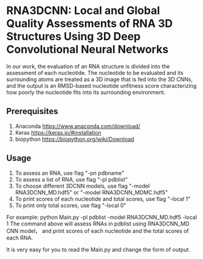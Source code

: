 # RNA3DCNN: Local and Global Quality Assessments of RNA 3D Structures Using 3D Deep Convolutional Neural Networks

In our work, the evaluation of an RNA structure is divided into the assessment of each nucleotide. The nucleotide to be evaluated and its surrounding atoms are treated as a 3D image that is fed into the 3D CNNs, and the output is an RMSD-based nucleotide unfitness score characterizing how poorly the nucleotide fits into its surrounding environment.

## Prerequisites
1. Anaconda https://www.anaconda.com/download/
2. Keras https://keras.io/#installation
3. biopython https://biopython.org/wiki/Download

## Usage

1. To assess an RNA, use flag "-pn pdbname" 
2. To assess a list of RNA, use flag "-pl pdblist"
3. To choose different 3DCNN models, use flag "-model RNA3DCNN_MD.hdf5" or "-model RNA3DCNN_MDMC.hdf5"
4. To print scores of each nucleotide and total scores, use flag "-local 1"
5. To print only total scores, use flag "-local 0"

For example:
python Main.py -pl pdblist -model RNA3DCNN_MD.hdf5 -local 1
The command above will assess RNAs in pdblist using RNA3DCNN_MD CNN model， and print scores of each nucleotide and the total scores of each RNA.

It is very easy for you to read the Main.py and change the form of output.
